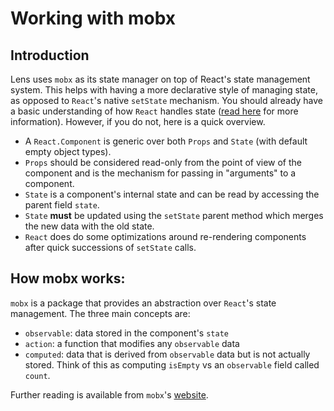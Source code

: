 # Working with mobx

## Introduction

Lens uses `mobx` as its state manager on top of React's state management system.
This helps with having a more declarative style of managing state, as opposed to `React`'s native `setState` mechanism.
You should already have a basic understanding of how `React` handles state ([read here](https://reactjs.org/docs/faq-state.html) for more information).
However, if you do not, here is a quick overview.

- A `React.Component` is generic over both `Props` and `State` (with default empty object types).
- `Props` should be considered read-only from the point of view of the component and is the mechanism for passing in "arguments" to a component.
- `State` is a component's internal state and can be read by accessing the parent field `state`.
- `State` **must** be updated using the `setState` parent method which merges the new data with the old state.
- `React` does do some optimizations around re-rendering components after quick successions of `setState` calls.

## How mobx works:

`mobx` is a package that provides an abstraction over `React`'s state management. The three main concepts are:
- `observable`: data stored in the component's `state`
- `action`: a function that modifies any `observable` data
- `computed`: data that is derived from `observable` data but is not actually stored. Think of this as computing `isEmpty` vs an `observable` field called `count`.

Further reading is available from `mobx`'s [website](https://mobx.js.org/the-gist-of-mobx.html).
